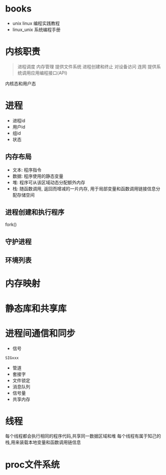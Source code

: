 
# books

- unix linux 编程实践教程
- linux_unix 系统编程手册

# 内核职责
> 进程调度
> 内存管理
> 提供文件系统
> 进程创建和终止
> 对设备访问
> 连网
> 提供系统调用应用编程接口(API)

内核态和用户态

# 进程

- 进程id
- 用户id
- 组id
- 状态

## 内存布局

- 文本: 程序指令
- 数据: 程序使用的静态变量
- 堆: 程序可从该区域动态分配额外内存
- 栈: 随函数调用, 返回而增减的一片内存, 用于局部变量和函数调用链接信息分配存储空间


## 进程创建和执行程序

fork()


## 守护进程

## 环境列表



# 内存映射

# 静态库和共享库



# 进程间通信和同步

 - 信号

 `SIGxxx`
 

 - 管道
 - 套接字
 - 文件锁定
 - 消息队列
 - 信号量
 - 共享内存


 # 线程

 每个线程都会执行相同的程序代码,共享同一数据区域和堆
 每个线程有属于知己的栈,用来装载本地变量和函数调用链信息



 #  proc文件系统

 

